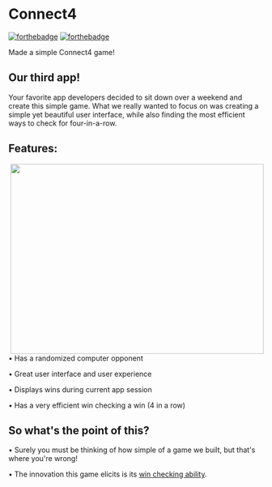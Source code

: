 # Connect4
[![forthebadge](http://forthebadge.com/images/badges/made-with-swift.svg)](http://forthebadge.com)	[![forthebadge](http://forthebadge.com/images/badges/built-with-love.svg)](http://forthebadge.com)

Made a simple Connect4 game! 

## Our third app!
Your favorite app developers decided to sit down over a weekend and create this simple game. What we really wanted to focus on was creating a simple yet beautiful user interface, while also finding the most efficient ways to check for four-in-a-row.



## Features:

<img src="https://media.giphy.com/media/IdrUBRSKHuFIHpDASC/giphy.gif" width="500" height="375" img align="right">

• Has a randomized computer opponent

• Great user interface and user experience

• Displays wins during current app session

• Has a very efficient win checking a win (4 in a row) 






## So what's the point of this?

• Surely you must be thinking of how simple of a game we built, but that's where you're wrong!

• The innovation this game elicits is its [win checking ability](https://github.com/thearijain/MixIt/blob/master/ReadMePictures/isWin()%20(2).pdf).



